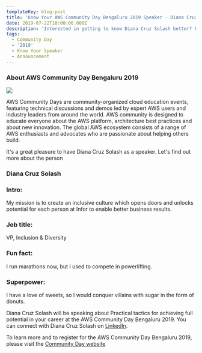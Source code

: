 ```yaml
---
templateKey: blog-post
title: 'Know Your AWS Community Day Bengaluru 2019 Speaker - Diana Cruz Solash'
date: 2019-07-22T10:00:00.000Z
description: 'Interested in getting to know Diana Cruz Solash better? Read on.'
tags:
  - Community Day
  - '2019'
  - Know Your Speaker
  - Announcement
---
```


### About AWS Community Day Bengaluru 2019

![](/img/communityday2019/speakers/know-your-speaker-diana.png)

AWS Community Days are community-organized cloud education events, featuring technical discussions and demos led by expert AWS users and industry leaders from around the world. AWS community is designed to educate everyone about the AWS platform, architecture best practices and about new innovation. The global AWS ecosystem consists of a range of AWS enthusiasts and advocates who are passionate about helping others build. 

It's a great pleasure to have Diana Cruz Solash as a speaker. Let's find out more about the person

### Diana Cruz Solash 

### Intro: 
My mission is to create an inclusive culture which opens doors and unlocks potential for each person at Infor to enable better business results.

### Job title:
VP, Inclusion & Diversity

### Fun fact:
I run marathons now, but I used to compete in powerlifting.

### Superpower:
I have a love of sweets, so I would conquer villains with sugar in the form of donuts.



Diana Cruz Solash will be speaking about Practical tactics for achieving full potential in your career at the AWS Community Day Bengaluru 2019. You can connect with Diana Cruz Solash on [LinkedIn](https://www.linkedin.com/in/diana-cruz-solash-4452336/).

To learn more and to register for the AWS Community Day Bengaluru 2019, please visit the [Community Day website](https://communityday.awsugblr.in)
